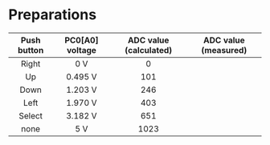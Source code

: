 # Preparations

 | **Push button** | **PC0[A0] voltage** | **ADC value (calculated)** | **ADC value (measured)** |
   | :-: | :-: | :-: | :-: |
   | Right  | 0 V | 0   |  |
   | Up     | 0.495 V | 101 |  |
   | Down   | 1.203 V | 246 |  |
   | Left   | 1.970 V | 403 |  |
   | Select | 3.182 V | 651 |  |
   | none   |  5 V    | 1023 |  |
